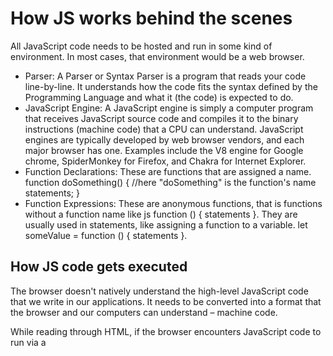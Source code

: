 # How JS works behind the scenes
All JavaScript code needs to be hosted and run in some kind of environment. In most cases, that environment would be a web browser.
- Parser: A Parser or Syntax Parser is a program that reads your code line-by-line. It understands how the code fits the syntax defined by the Programming Language and what it (the code) is expected to do.
- JavaScript Engine: A JavaScript engine is simply a computer program that receives JavaScript source code and compiles it to the binary instructions (machine code) that a CPU can understand. JavaScript engines are typically developed by web browser vendors, and each major browser has one. Examples include the V8 engine for Google chrome, SpiderMonkey for Firefox, and Chakra for Internet Explorer.
- Function Declarations: These are functions that are assigned a name.
function doSomething() { //here "doSomething" is the function's name
statements; 
} 
- Function Expressions: These are anonymous functions, that is functions without a function name like js function () { statements }. They are usually used in statements, like assigning a function to a variable. let someValue = function () { statements }.

## How JS code gets executed
The browser doesn't natively understand the high-level JavaScript code that we write in our applications. It needs to be converted into a format that the browser and our computers can understand – machine code.

While reading through HTML, if the browser encounters JavaScript code to run via a <script> tag or an attribute that contains JavaScript code like onClick, it sends it to its JavaScript engine.

The browser's JavaScript engine then creates a special environment to handle the transformation and execution of this JavaScript code. This environment is known as the Execution Context.

The Execution Context contains the code that's currently running, and everything that aids in its execution.

During the Execution Context run-time, the specific code gets parsed by a parser, the variables and functions are stored in memory, executable byte-code gets generated, and the code gets executed.

There are two kinds of Execution Context in JavaScript:
- Global Execution Context (GEC)
- Function Execution Context (FEC)

## Global Execution Context (GEC)
Whenever the JavaScript engine receives a script file, it first creates a default Execution Context known as the Global Execution Context (GEC).

The GEC is the base/default Execution Context where all JavaScript code that is not inside of a function gets executed.

For every JavaScript file, there can only be one GEC.

## Function Execution Context (FEC)
Whenever a function is called, the JavaScript engine creates a different type of Execution Context known as a Function Execution Context (FEC) within the GEC to evaluate and execute the code within that function.

Since every function call gets its own FEC, there can be more than one FEC in the run-time of a script.

## How are Execution Contexts Created?

The creation of an Execution Context (GEC or FEC) happens in two phases:
- Creation Phase
- Execution Phase

## Creation Phase
In the creation phase, the Execution Context is first associated with an Execution Context Object (ECO). The Execution Context Object stores a lot of important data which the code in the Execution Context uses during its run-time.

The creation phase occurs in 3 stages, during which the properties of the Execution Context Object are defined and set. These stages are:

- Creation of the Variable Object (VO)
- Creation of the Scope Chain
- Setting the value of the this keyword

## Creation Phase: Creation Of The Variable Object (VO)
The Variable Object (VO) is an object-like container created within an Execution Context. It stores the variables and function declarations defined within that Execution Context.

In the GEC, for each variable declared with the var keyword, a property is added to VO that points to that variable and is set to 'undefined'.

Also, for every function declaration, a property is added to the VO, pointing to that function, and that property is stored in memory. This means that all the function declarations will be stored and made accessible inside the VO, even before the code starts running.

The FEC, on the other hand, does not construct a VO. Rather, it generates an array-like object called the 'argument' object, which includes all of the arguments supplied to the function.

This process of storing variables and function declaration in memory prior to the execution of the code is known as Hoisting.

## Hoisting in JavaScript
Function and variable declarations are hoisted in JavaScript. This means that they are stored in memory of the current Execution Context's VO and made available within the Execution Context even before the execution of the code begins.

## Function Hoisting
In most scenarios when building an application, developers can choose to define functions at the top of a script, and only later call them down the code, like so:
```javascript
function getAge (yearOfBirth){
console.log( new Date().getFullYear-yearOfBirth)
}
getAge(2014)
```
> 17

However, due to hoisting, the opposite will still work. Where we can call functions first then define them later down the script.
```javascript
getAge(2000)
function getAge (yearOfBirth){
console.log( new Date().getFullYear-yearOfBirth)
}
```
> 23

In the code above, the getAge function declaration will be stored in the memory of the VO, making it available for use even before it is defined.

## Variable Hoisting
Variables initialized with the var keyword are stored in the memory of the current Execution Context's VO as a property, and initialized with the value undefined. This means, unlike functions, trying to access the value of the variable before it is defined will result in undefined.

```javascript
console.log(greetings)
var greetings="Hi, I am Anan. Nice to see you"
```
> undefined

## Ground Rules of Hoisting
Hoisting only works for function declarations, not expressions. Here is an example of a function expression where the code execution will break.
```javascript
getAge(1990); 
var getAge = function (yearOfBirth) {
console.log(new Date().getFullYear - yearOfBirth) 
};
```

The code execution breaks, because with function expressions, getAge will be hoisted as a variable not as a function. And with variable hoisting, its value will be set to undefined. That's why we get the error:
```diff
- > Uncaught TypeError : getAge is not a function
```
Also, variable hoisting does not work for variables initialized with the let or const keyword. Trying to access a variable ahead of declaration and use the let and const keywords to declare it later will result in a ReferenceError.

In this case, they will be hoisted but not assigned with the default value of undefined. js console.log(name); let name = "Victor"; will throw the error:
```diff
- > Uncaught TypeError : name is not defined
```
## Creation Phase: Creation of The Scope Chain
After the creation of the Variable Object (VO) comes the creation of the Scope Chain as the next stage in the creation phase of an Execution Context.

Scope in JavaScript is a mechanism that determines how accessible a piece of code is to other parts of the codebase. Scope answers the questions: from where can a piece of code be accessed? From where can't it be accessed? What can access it, and what can't?

Each Function Execution Context creates its scope: the space/environment where the variables and functions it defined can be accessed via a process called Scoping.

This means the position of something within a codebase, that is, where a piece of code is located.

When a function is defined in another function, the inner function has access to the code defined in that of the outer function, and that of its parents. This behavior is called lexical scoping.

However, the outer function does not have access to the code within the inner function.

This concept of scope brings up an associate phenomenon in JavaScript called closures. These are when inner functions that always get access to the code associated with the outer functions, even after the execution of the outer functions is complete. You can learn more closures here.
![hello](https://www.freecodecamp.org/news/content/images/size/w1000/2022/02/first-scope.png)

- On the right is the Global Scope. It is the default scope created when a .js script is loaded and is accessible from all functions throughout the code.
- The red box is the scope of the first function, which defines the variable b = 'Hello!' and the second function.
![hello](https://www.freecodecamp.org/news/content/images/size/w1000/2022/02/second-scope.png)
- In green is the scope of the second function. There is a console.log statement which is to print the variables a, b and c.

Now the variables a and b aren't defined in the second function, only c. However, due to lexical scoping, it has access to the scope of the function it sits in and that of its parent.

In running the code, the JS engine will not find the variable b in the scope of the second function. So, it looks up into the scope of its parents, starting with the first function. There it finds the variable b = 'Hello'. It goes back to the second function and resolves the b variable there with it.

Same process for the a variable. The JS engine looks up through the scope of all its parents all the way to the scope of the GEC, resolving its value in the second function.

This idea of the JavaScript engine traversing up the scopes of the execution contexts that a function is defined in in order to resolve variables and functions invoked in them is called the scope chain.
![hello](https://www.freecodecamp.org/news/content/images/size/w1000/2022/02/scope-chain.png)
Only when the JS engine can't resolve a variable within the scope chain does it stop executing and throws an error.

However, this doesn't work backward. That is, the global scope will never have access to the inner function’s variables unless they are returned from the function.

The scope chain works as a one-way glass. You can see the outside, but people from the outside cannot see you.

And that is why the red arrow in the image above is pointing upwards because that is the only direction the scope chains goes.

Creation Phase: Setting The Value of The "this" Keyword
The next and final stage after scoping in the creation phase of an Execution Context is setting the value of the this keyword.

The JavaScript this keyword refers to the scope where an Execution Context belongs.

Once the scope chain is created, the value of 'this' is initialized by the JS engine.

## `"this"` in The Global Context
In the GEC (outside of any function and object), this refers to the global object — which is the window object.

Thus, function declarations and variables initialized with the var keyword get assigned as properties and methods to the global object – window object.

This means that declaring variables and functions outside of any function, like this:
"this" in The Global Context
In the GEC (outside of any function and object), this refers to the global object — which is the window object.

Thus, function declarations and variables initialized with the var keyword get assigned as properties and methods to the global object – window object.

This means that declaring variables and functions outside of any function, like this:
```javascript
var occupation = "Frontend Developer"; 

function addOne(x) { 
    console.log(x + 1) 
}
```
Is exactly the same as:
```javascript
window.occupation = "Frontend Developer"; 
window.addOne = (x) => { 
console.log(x + 1)
};
```
Functions and variables in the GEC get attached as methods and properties to the window object. That's why the snippet below will return true.
```javascript
var latname='Ikechukwu'
lastname===this.lastname
```
> true

## `"this"` in Functions
In the case of the FEC, it doesn't create the this object. Rather, it get's access to that of the environment it is defined in.

Here that'll be the window object, as the function is defined in the GEC:
```javascript
var msg = "I will rule the world!"; 

function printMsg() { 
    console.log(this.msg); 
} 

printMsg(); // logs "I will rule the world!" to the console.
```
In objects, the this keyword doesn't point to the GEC, but to the object itself. Referencing this within an object will be the same as:

theObject.thePropertyOrMethodDefinedInIt;

Consider the code example below:
```javascript
var msg = "I will rule the world!"; 
const Victor = {
    msg: "Victor will rule the world!", 
    printMsg() { console.log(this.msg) }, 
}; 

Victor.printMsg(); // logs "Victor will rule the world!" to the console.
```
The code logs "Victor will rule the world!" to the console, and not "I will rule the world!" because in this case, the value of the this keyword the function has access to is that of the object it is defined in, not the global object.

With the value of the this keyword set, all the properties of the Execution Context Object have been defined. Leading to the end of the creation phase, now the JS engine moves on to the execution phase.

## The Execution Phase
Finally, right after the creation phase of an Execution Context comes the execution phase. This is the stage where the actual code execution begins.

Up until this point, the VO contained variables with the values of undefined. If the code is run at this point it is bound to return errors, as we can't work with undefined values.

At this stage, the JavaScript engine reads the code in the current Execution Context once more, then updates the VO with the actual values of these variables. Then the code is parsed by a parser, gets transpired to executable byte code, and finally gets executed.

## JavaScript Execution Stack
The Execution Stack, also known as the Call Stack, keeps track of all the Execution Contexts created during the life cycle of a script.

JavaScript is a single-threaded language, which means that it is capable of only executing a single task at a time. Thus, when other actions, functions, and events occur, an Execution Context is created for each of these events. Due to the single-threaded nature of JavaScript, a stack of piled-up execution contexts to be executed is created, known as the Execution Stack.

When scripts load in the browser, the Global context is created as the default context where the JS engine starts executing code and is placed at the bottom of the execution stack.

The JS engine then searches for function calls in the code. For each function call, a new FEC is created for that function and is placed on top of the currently executing Execution Context.

The Execution Context at the top of the Execution stack becomes the active Execution Context, and will always get executed first by the JS engine.

As soon as the execution of all the code within the active Execution Context is done, the JS engine pops out that particular function's Execution Context of the execution stack, moves towards the next below it, and so on.

To understand the working process of the execution stack, consider the code example below:
```javascript
var name = "Victor";

function first() {
  var a = "Hi!";
  second();
  console.log(`${a} ${name}`);
}

function second() {
  var b = "Hey!";
  third();
  console.log(`${b} ${name}`);
}

function third() {
  var c = "Hello!";
  console.log(`${c} ${name}`);
}

first();
```
First, the script is loaded into the JS engine.

After it, the JS engine creates the GEC and places it at the base of the execution stack.
![hello](https://www.freecodecamp.org/news/content/images/2022/08/global-context.png)
The name variable is defined outside of any function, so it is in the GEC and stored in it's VO.

The same process occurs for the first, second, and third functions.

Don't get confused as to why they functions are still in the GEC. Remember, the GEC is only for JavaScript code (variables and functions) that are not inside of any function. Because they were not defined within any function, the function declarations are in the GEC. Make sense now 😃?

When the JS engine encounters the first function call, a new FEC is created for it. This new context is placed on top of the current context, forming the so-called Execution Stack.
![hello](https://www.freecodecamp.org/news/content/images/2022/08/execution-context-1.png)
For the duration of the first function call, its Execution Context becomes the active context where JavaScript code is first executed.

In the first function the variable a = 'Hi!' gets stored in its FEC, not in the GEC.

Next, the second function is called within the first function.

The execution of the first function will be paused due to the single-threaded nature of JavaScript. It has to wait until its execution, that is the second function, is complete.

Again the JS engine sets up a new FEC for the second function and places it at the top of the stack, making it the active context.
![hello](https://www.freecodecamp.org/news/content/images/2022/08/execution-context-2.png)
The second function becomes the active context, the variable b = 'Hey!'; gets store in its FEC, and the third function is invoked within the second function. Its FEC is created and put on top of the execution stack.
![hemmo](https://www.freecodecamp.org/news/content/images/size/w1000/2022/08/execution-context-3.png)
Inside of the third function the variable c = 'Hello!' gets stored in its FEC and the message Hello! Victor gets logged to the console.

Hence the function has performed all its tasks and we say it returns. Its FEC gets removed from the top of the stack and the FEC of the second function which called the third function gets back to being the active context.

![hello](https://www.freecodecamp.org/news/content/images/2022/08/execution-context-2-1.png)
Back in the second function, the message Hey! Victor gets logged to the console. The function completes its task, returns, and its Execution Context gets popped off the call stack.
![hello](https://www.freecodecamp.org/news/content/images/2022/08/execution-context-1-1.png)
When the first function gets executed completely, the execution stack of the first function popped out from the stack. Hence, the control reaches back to the GEC of the code.
![hello](https://www.freecodecamp.org/news/content/images/2022/08/global-context-1.png)

And lastly, when the execution of the entire code gets completed, the JS engine removes the GEC from the current stack.

## Global Execution Context VS. Function Execution Context in JavaScript
Since you've read all the way until this section, let's summarize the key points between the GEC and the FEC with the table below.
|GLOBAL EXECUTION CONTEXT |	FUNCTION EXECUTION CONTEXT | 
| --- | --- | 
| Creates a Global Variable object that stores function and variables declarations. |Doesn't create a Global Variable object. Rather, it creates an argument object that stores all the arguments passed to the function. |
| Creates the `this` object that stores all the variables and functions in the Global scope as methods and properties. |Doesn't create the `this` object, but has access to that of the environment in which it is defined. Usually the `window` object.| 
|Can't access the code of the Function contexts defined in it.	| Due to scoping, has access to the code(variables and functions) in the context it is defined and that of its parents.|
|Sets up memory space for variables and functions defined globally	|Sets up memory space only for variables and functions defined within the function.|
